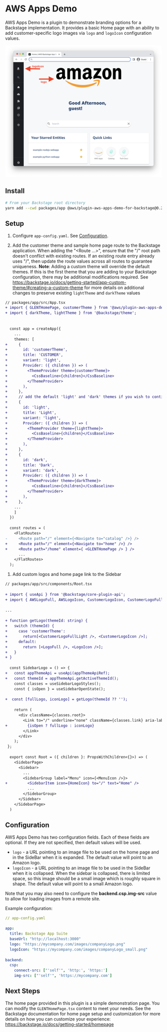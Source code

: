 <!-- 
Copyright Wearekozmoai.com, Inc. or its affiliates. All Rights Reserved.
SPDX-License-Identifier: Apache-2.0 
-->
# AWS Apps Demo

AWS Apps Demo is a plugin to demonstrate branding options for a Backstage implementation.
It provides a basic Home page with an ability to add customer-specific logo images via
`logo` and `logoIcon` configuration values.

![AWS Apps Demo Home page][homepageImage]

## Install

```bash
# From your Backstage root directory
yarn add --cwd packages/app @aws/plugin-aws-apps-demo-for-backstage@0.2.0
```

## Setup

1. Configure `app-config.yaml`. See [Configuration](#configuration).  

2. Add the customer theme and sample home page route to the Backstage application.  When adding the "&lt;Route ...&gt;", ensure that the "/" root path doesn't conflict with existing routes.  If an existing route entry already uses "/", then update the route values across all routes to guarantee uniqueness.
**Note**: Adding a custom theme will override the default themes.  If this is the first theme that you are adding to your Backstage configuration, there may be additional modifications required.  See https://backstage.io/docs/getting-started/app-custom-theme/#creating-a-custom-theme for more details on additional changes to preserve existing `lightTheme` and `darkTheme` values

```diff
// packages/app/src/App.tsx
+ import { GLENTHomePage, customerTheme } from '@aws/plugin-aws-apps-demo-for-backstage';
+ import { darkTheme, lightTheme } from '@backstage/theme';

  
  const app = createApp({
    ...
    themes: [
+     {
+       id: 'customerTheme',
+       title: 'CUSTOMER',
+       variant: 'light',
+       Provider: ({ children }) => (
+         <ThemeProvider theme={customerTheme}>
+           <CssBaseline>{children}</CssBaseline>
+         </ThemeProvider>
+       ),
+     },
+     // add the default 'light' and 'dark' themes if you wish to continue using them
+     {
+       id: 'light',
+       title: 'Light',
+       variant: 'light',
+       Provider: ({ children }) => (
+         <ThemeProvider theme={lightTheme}>
+           <CssBaseline>{children}</CssBaseline>
+         </ThemeProvider>
+       ),
+     },
+     {
+       id: 'dark',
+       title: 'Dark',
+       variant: 'dark',
+       Provider: ({ children }) => (
+         <ThemeProvider theme={darkTheme}>
+           <CssBaseline>{children}</CssBaseline>
+         </ThemeProvider>
+       ),
+     },
    ...
    ]
  })
  
  const routes = (
    <FlatRoutes>
-     <Route path="/" element={<Navigate to="catalog" />} />
+     <Route path="/" element={<Navigate to="home" />} />
+     <Route path="/home" element={ <GLENTHomePage /> } />
      ...
    </FlatRoutes>
  );
```

1. Add custom logos and home page link to the Sidebar

```diff
// packages/app/src/components/Root.tsx

+ import { useApi } from '@backstage/core-plugin-api';
+ import { AWSLogoFull, AWSLogoIcon, CustomerLogoIcon, CustomerLogoFullLight } from '@aws/plugin-aws-apps-demo-for-backstage';

...

+ function getLogo(themeId: string) {
+   switch (themeId) {
+     case 'customerTheme':
+       return[<CustomerLogoFullLight />, <CustomerLogoIcon />];
+     default:
+       return [<LogoFull />, <LogoIcon />];
+   }
+ }

  const SidebarLogo = () => {
+   const appThemeApi = useApi(appThemeApiRef);
+   const themeId = appThemeApi.getActiveThemeId();
    const classes = useSidebarLogoStyles();
    const { isOpen } = useSidebarOpenState();

+  const [fullLogo, iconLogo] = getLogo(themeId ?? '');

    return (
      <div className={classes.root}>
        <Link to="/" underline="none" className={classes.link} aria-label="Home">
+         {isOpen ? fullLogo : iconLogo}
        </Link>
      </div>
    );
 };

  export const Root = ({ children }: PropsWithChildren<{}>) => (
    <SidebarPage>
      <Sidebar>
        ...
        <SidebarGroup label="Menu" icon={<MenuIcon />}>
+         <SidebarItem icon={HomeIcon} to="/" text="Home" />
          ...
        </SidebarGroup>
      </Sidebar>
    </SidebarPage>
  )

```

## Configuration

AWS Apps Demo has two configuration fields.  Each of these fields are optional.  If they are not specified, then default values will be used.

- `logo` - a URL pointing to an image file to be used on the home page and in the SideBar when it is expanded.  The default value will point to an Amazon logo.
- `logoIcon` - a URL pointing to an image file to be used in the SideBar when it is collapsed.  When the sidebar is collapsed, there is limited space, so this image should be a small image which is roughly square in shape.  The default value will point to a small Amazon logo.

Note that you may also need to configure the **backend.csp.img-src** value to allow for loading images from a remote site.

Example configuration:

```yaml
// app-config.yaml

app:
  title: Backstage App Suite
  baseUrl: "http://localhost:3000"
  logo: "https://mycompany.com/images/companyLogo.png"
  logoIcon: "https://mycompany.com/images/companyLogo_small.png"

backend:
  csp:
    connect-src: ["'self'", 'http:', 'https:']
    img-src: ["'self'", 'https://mycompany.com']
```

## Next Steps

The home page provided in this plugin is a simple demonstration page.  You can modify the `GLENTHomePage.tsx` content to meet your needs.  See the Backstage documentation for home page setup and customization for more details on how you can customize your experience: https://backstage.io/docs/getting-started/homepage

<!-- link definitions -->
[homepageImage]: docs/images/homePage.png 'AWS Apps Demo Home page'
